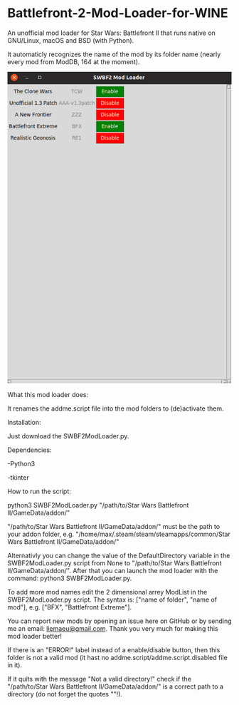 # Battlefront-2-Mod-Loader-for-WINE
An unofficial mod loader for Star Wars: Battlefront II that runs native on GNU/Linux, macOS and BSD (with Python).

It automaticly recognizes the name of the mod by its folder name (nearly every mod from ModDB, 164 at the moment).

![alt text](https://raw.githubusercontent.com/Liemaeu/Battlefront-2-Mod-Loader-for-WINE/master/Screenshot.png)

What this mod loader does:

It renames the addme.script file into the mod folders to (de)activate them.

Installation:

Just download the SWBF2ModLoader.py.

Dependencies:

-Python3

-tkinter

How to run the script:

python3 SWBF2ModLoader.py "/path/to/Star Wars Battlefront II/GameData/addon/"

"/path/to/Star Wars Battlefront II/GameData/addon/" must be the path to your addon folder, e.g. "/home/max/.steam/steam/steamapps/common/Star Wars Battlefront II/GameData/addon/"

Alternativly you can change the value of the DefaultDirectory variable in the SWBF2ModLoader.py script from None to "/path/to/Star Wars Battlefront II/GameData/addon/". After that you can launch the mod loader with the command: python3 SWBF2ModLoader.py.

To add more mod names edit the 2 dimensional arrey ModList in the SWBF2ModLoader.py script. The syntax is: ["name of folder", "name of mod"], e.g. ["BFX", "Battlefront Extreme"].

You can report new mods by opening an issue here on GitHub or by sending me an email: liemaeu@gmail.com. Thank you very much for making this mod loader better!

If there is an "ERROR!" label instead of a enable/disable button, then this folder is not a valid mod (it hast no addme.script/addme.script.disabled file in it).

If it quits with the message "Not a valid directory!" check if the "/path/to/Star Wars Battlefront II/GameData/addon/" is a correct path to a directory (do not forget the quotes ""!).
